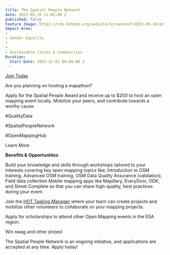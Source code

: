 ```yaml
---
title: The Spatial People Network
date: 2023-05-16 21:01:00 Z
published: false
Feature Image: https://cdn.hotosm.org/website/Screenshot+2023-05-16+at+2.00.56+PM.png
Impact Area:
- 
- Gender Equality
- 
- 
- Sustainable Cities & Communities
Duration:
  Start Date: 2022-12-01 00:00:00 Z
---
```


[Join Today](https://forms.gle/Nm8pAn4SgCcz1Y3r5)

Are you planning on hosting a mapathon?

Apply for the Spatial People Award and receive up to $200 to host an open mapping event locally. Mobilize your peers, and contribute towards a worthy cause.

#QualityData

#SpatialPeopleNetwork

#OpenMappingHub

Learn More

**Benefits & Opportunities** 
    
Build your knowledge and skills through workshops tailored to your interests covering key open mapping topics like;  Introduction to OSM training, Advanced OSM training, OSM Data Quality Assurance (validation), Field data collection Mobile mapping apps like Mapillary, EveryDoor, ODK, and Street Complete so that you can share high-quality, best practices during your event.

Join the [HOT Tasking Manager](https://tasks.hotosm.org/) where your team can create projects and mobilize other volunteers to collaborate on your mapping projects.

Apply for scholarships to attend other Open Mapping events in the ESA region.

Win swag and other prizes!

The Spatial People Network is an ongoing initiative, and applications are accepted at any time. Apply today!